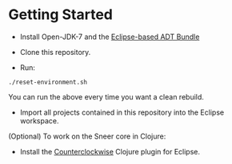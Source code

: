 Getting Started
====

- Install Open-JDK-7 and the [Eclipse-based ADT Bundle](http://developer.android.com/sdk/installing/index.html?pkg=adt)

- Clone this repository.

- Run:
```
./reset-environment.sh
```
You can run the above every time you want a clean rebuild.

- Import all projects contained in this repository into the Eclipse workspace.

(Optional) To work on the Sneer core in Clojure:
- Install the [Counterclockwise](http://code.google.com/p/counterclockwise/) Clojure plugin for Eclipse.
